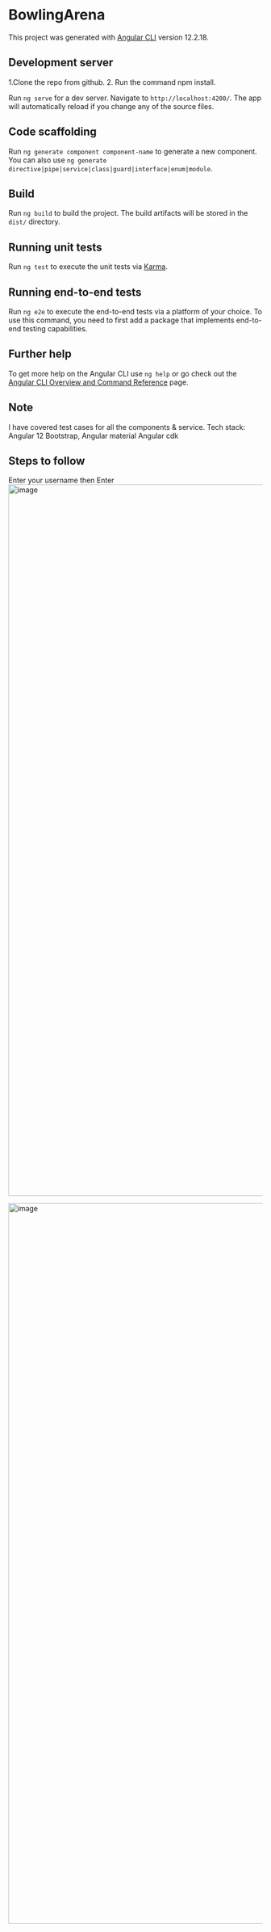 # BowlingArena

This project was generated with [Angular CLI](https://github.com/angular/angular-cli) version 12.2.18.

## Development server

1.Clone the repo from github.
2. Run the command npm install.

Run `ng serve` for a dev server. Navigate to `http://localhost:4200/`. The app will automatically reload if you change any of the source files.

## Code scaffolding

Run `ng generate component component-name` to generate a new component. You can also use `ng generate directive|pipe|service|class|guard|interface|enum|module`.

## Build

Run `ng build` to build the project. The build artifacts will be stored in the `dist/` directory.

## Running unit tests

Run `ng test` to execute the unit tests via [Karma](https://karma-runner.github.io).

## Running end-to-end tests

Run `ng e2e` to execute the end-to-end tests via a platform of your choice. To use this command, you need to first add a package that implements end-to-end testing capabilities.

## Further help

To get more help on the Angular CLI use `ng help` or go check out the [Angular CLI Overview and Command Reference](https://angular.io/cli) page.

## Note
I have covered test cases for all the components & service.
Tech stack:
Angular 12
Bootstrap,
Angular material 
Angular cdk

## Steps to follow
Enter your username then Enter
<img width="1409" alt="image" src="https://user-images.githubusercontent.com/6367865/187075604-a46f2174-9330-490a-859e-75f57d9a4030.png">

<img width="1427" alt="image" src="https://user-images.githubusercontent.com/6367865/187075629-2e766d10-15c5-4cbe-b451-7b6e6155f7f4.png">



